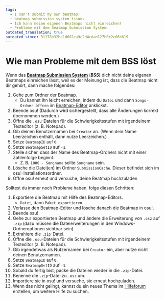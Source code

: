 ```yaml
---
tags:
  - I can't submit my own beatmap!
  - beatmap submission system issues
  - Ich kann meine eigenen Beatmaps nicht einreichen!
  - Probleme mit dem Beatmap Submission System
outdated_translation: true
outdated_since: 31178b32be1d682ea9c2d4cdad127b0c2c06b619
---
```


# Wie man Probleme mit dem BSS löst

Wenn das **[Beatmap Submission System](/wiki/Beatmapping/Beatmap_submission)** (***BSS***) dich nicht deine eigenen Beatmaps einreichen lässt, weil es der Meinung ist, dass die Beatmap nicht dir gehört, dann mache folgendes:

1. Gehe zum Ordner der Beatmap.
   - Du kannst ihn leicht erreichen, indem du `Datei` und dann `Songs-Ordner öffnen` im [Beatmap-Editor](/wiki/Client/Beatmap_editor) anklickst.
2. Beende osu! (Dadurch wird sichergestellt, dass alle Änderungen korrekt übernommen werden.)
3. Öffne die `.osu`-Dateien für die Schwierigkeitsstufen mit irgendeinem Texteditor (z. B. Notepad).
4. Gib deinen Benutzernamen bei `Creator` an. (Wenn dein Name Leerzeichen enthält, dann nutze Leerzeichen.)
5. Setze `BeatmapID` auf `0`.
6. Setze `BeatmapSetID` auf `-1`.
7. Stelle sicher, dass der Name des Beatmap-Ordners nicht mit einer Zahlenfolge beginnt.
   - Z. B. `1000 - Songname` sollte `Songname` sein.
8. Lösche die Datei(en) im Ordner `SubmissionCache`. Dieser befindet sich im osu!-Installationsordner.
9. Öffne osu! erneut und versuche, deine Beatmap hochzuladen.

Solltest du immer noch Probleme haben, folge diesen Schritten:

1. Exportiere die Beatmap mit Hilfe des Beatmap-Editors.
   - `Datei`, dann `Paket exportieren`.
2. Verlasse den Beatmap-Editor und lösche danach die Beatmap in osu!.
3. Beende osu!
4. Gehe zur exportierten Beatmap und ändere die Erweiterung von `.osz` auf `.zip` (dazu müssen die Dateierweiterungen in den Windows-Ordneroptionen sichtbar sein).
5. Extrahiere die `.zip`-Datei.
6. Öffne die `.osu`-Dateien für die Schwierigkeitsstufen mit irgendeinem Texteditor (z. B. Notepad).
7. Gib irgendetwas als Nutzernamen bei `Creator` ein, aber nutze nicht deinen Benutzernamen.
8. Setze `BeatmapID` auf `0`.
9. Setze `BeatmapSetID` auf `-1`.
10. Sobald du fertig bist, packe die Dateien wieder in die `.zip`-Datei.
11. Benenne die `.zip`-Datei zu `.osz` um.
12. Importiere sie in osu! und versuche, sie erneut hochzuladen.
13. Wenn das nicht gelingt, kannst du ein neues Thema im [Hilfeforum](https://osu.ppy.sh/community/forums/5) erstellen, um weitere Hilfe zu suchen.
